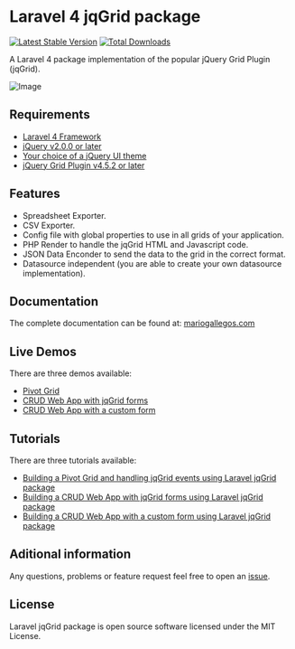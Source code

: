 # Laravel 4 jqGrid package

[![Latest Stable Version](https://poser.pugx.org/mgallegos/laravel-jqgrid/v/stable.png)](https://packagist.org/packages/mgallegos/laravel-jqgrid) [![Total Downloads](https://poser.pugx.org/mgallegos/laravel-jqgrid/downloads.png)](https://packagist.org/packages/mgallegos/laravel-jqgrid)

A Laravel 4 package implementation of the popular jQuery Grid Plugin (jqGrid).

![Image](https://raw.github.com/mgallegos/laravel-jqgrid/master/jqGrid.png)

## Requirements

* [Laravel 4 Framework](http://laravel.com/docs/installation)
* [jQuery v2.0.0 or later](http://jquery.com/)
* [Your choice of a jQuery UI theme](http://jqueryui.com/themeroller/#themeGallery)
* [jQuery Grid Plugin v4.5.2 or later](http://www.trirand.com/blog/)

## Features

* Spreadsheet Exporter.
* CSV Exporter.
* Config file with global properties to use in all grids of your application.
* PHP Render to handle the jqGrid HTML and Javascript code.
* JSON Data Enconder to send the data to the grid in the correct format.
* Datasource independent (you are able to create your own datasource implementation).

## Documentation

The complete documentation can be found at: [mariogallegos.com](http://goo.gl/Krn7o7)

## Live Demos

There are three demos available:

* [Pivot Grid](http://goo.gl/LbOiI3)
* [CRUD Web App with jqGrid forms](http://goo.gl/RK49UB)
* [CRUD Web App with a custom form](http://goo.gl/f2IIQX)

## Tutorials

There are three tutorials available:

* [Building a Pivot Grid and handling jqGrid events using Laravel jqGrid package](http://www.mariogallegos.com/tutorials/pivot-grid)
* [Building a CRUD Web App with jqGrid forms using Laravel jqGrid package](http://www.mariogallegos.com/tutorials/crud-jqgrid-form)
* [Building a CRUD Web App with a custom form using Laravel jqGrid package](http://www.mariogallegos.com/tutorials/crud-custom-form)

## Aditional information

Any questions, problems or feature request feel free to open an [issue](https://github.com/mgallegos/laravel-jqgrid/issues).


## License

Laravel jqGrid package is open source software licensed under the MIT License.
